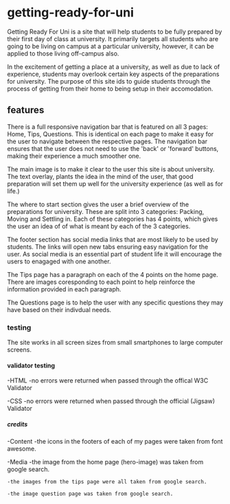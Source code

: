# getting-ready-for-uni

Getting Ready For Uni is a site that will help students to be fully prepared by their first day of class at university.  It primarily targets all students who are going to be living on campus at a particular university, however, it can be applied to those living off-campus also.  

In the excitement of getting a place at a university, as well as due to lack of experience, students may overlook certain key aspects of the preparations for university.  The purpose of this site ids to guide students through the process of getting from their home to being setup in their accomodation.

## features

There is a full responsive navigation bar that is featured on all 3 pages: Home, Tips, Questions.  This is identical on each page to make it easy for the user to navigate between the respective pages.  The navigation bar ensures that the user does not need to use the 'back' or 'forward' buttons, making their experience a much smoother one.

The main image is to make it clear to the user this site is about university.  The text overlay, plants the idea in the mind of the user, that good preparation will set them up well for the university experience (as well as for life.)

The where to start section gives the user a brief overview of the preparations for university.  These are split into 3 categories: Packing, Moving and Settling in.  Each of these categories has 4 points, which gives the user an idea of of what is meant by each of the 3 categories.

The footer section has social media links that are most likely to be used by students.  The links will open new tabs ensuring easy navigation for the user.  As social media is an essential part of student life it will encourage the users to enagaged with one another. 

The Tips page has a paragraph on each of the 4 points on the home page. There are images coresponding to each point to help reinforce the information provided in each paragraph.

The Questions page is to help the user with any specific questions they may have based on their indivdual needs.

### testing 

The site works in all screen sizes from small smartphones to large computer screens.

#### validator testing

-HTML
    -no errors were returned when passed through the offical W3C Validator

-CSS
    -no errors were returned when passed through the official (Jigsaw) Validator

##### credits

-Content
    -the icons in the footers of each of my pages were taken from font awesome.

-Media
    -the image from the home page (hero-image) was taken from google search.

    -the images from the tips page were all taken from google search.

    -the image question page was taken from google search.




